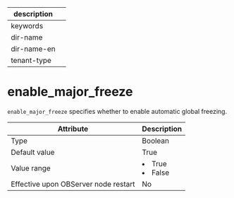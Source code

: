 |description||
|---|---|
|keywords||
|dir-name||
|dir-name-en||
|tenant-type||

# enable_major_freeze


`enable_major_freeze` specifies whether to enable automatic global freezing.


| **Attribute** | **Description** |
|------------------|--------------------------------------------------------------------------------------------------------|
| Type | Boolean |
| Default value | True |
| Value range | <li> True   <li> False |
| Effective upon OBServer node restart | No |

